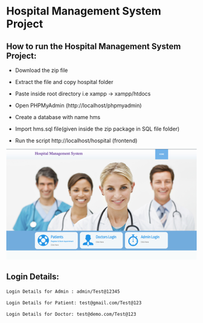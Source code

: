 # Hospital Management System Project

## How to run the Hospital Management System Project:

- Download the  zip file

- Extract the file and copy hospital folder

- Paste inside root directory i.e xampp -> xampp/htdocs

- Open PHPMyAdmin (http://localhost/phpmyadmin)

- Create a database with name hms

- Import hms.sql file(given inside the zip package in SQL file folder)

- Run the script http://localhost/hospital (frontend)

![Screenshot](img.png)

## Login Details:
```
Login Details for Admin : admin/Test@12345
```
```
Login Details for Patient: test@gmail.com/Test@123
```
```
Login Details for Doctor: test@demo.com/Test@123
```
